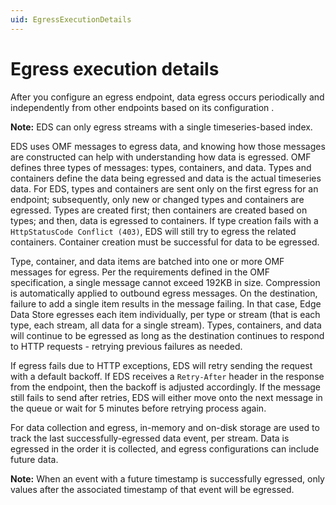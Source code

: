 ```yaml
---
uid: EgressExecutionDetails
---
```


# Egress execution details

After you configure an egress endpoint, data egress occurs periodically and independently from other endpoints based on its configuration .

**Note:** EDS can only egress streams with a single timeseries-based index.

EDS uses OMF messages to egress data, and knowing how those messages are constructed can help with understanding how data is egressed. OMF defines three types of messages: types, containers, and data. Types and containers define the data being egressed and data is the actual timeseries data. For EDS, types and containers are sent only on the first egress for an endpoint; subsequently, only new or changed types and containers are egressed. Types are created first; then containers are created based on types; and then, data is egressed to containers. If type creation fails with a `HttpStatusCode Conflict (403)`, EDS will still try to egress the related containers. Container creation must be successful for data to be egressed.

Type, container, and data items are batched into one or more OMF messages for egress. Per the requirements defined in the OMF specification, a single message cannot exceed 192KB in size. Compression is automatically applied to outbound egress messages. On the destination, failure to add a single item results in the message failing. In that case, Edge Data Store egresses each item individually, per type or stream (that is each type, each stream, all data for a single stream). Types, containers, and data will continue to be egressed as long as the destination continues to respond to HTTP requests - retrying previous failures as needed.

If egress fails due to HTTP exceptions, EDS will retry sending the request with a default backoff. If EDS receives a `Retry-After` header in the response from the endpoint, then the backoff is adjusted accordingly. If the message still fails to send after retries, EDS will either move onto the next message in the queue or wait for 5 minutes before retrying process again.

For data collection and egress, in-memory and on-disk storage are used to track the last successfully-egressed data event, per stream. Data is egressed in the order it is collected, and egress configurations can include future data.

**Note:** When an event with a future timestamp is successfully egressed, only values after the associated timestamp of that event will be egressed.

